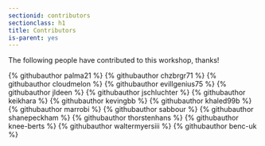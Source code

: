 ```yaml
---
sectionid: contributors
sectionclass: h1
title: Contributors
is-parent: yes
---
```


The following people have contributed to this workshop, thanks!

<div class="github-contributors">
{% githubauthor palma21 %}
{% githubauthor chzbrgr71 %}
{% githubauthor cloudmelon %}
{% githubauthor evillgenius75 %}
{% githubauthor jldeen %}
{% githubauthor jschluchter %}
{% githubauthor keikhara %}
{% githubauthor kevingbb %}
{% githubauthor khaled99b %}
{% githubauthor marrobi %}
{% githubauthor sabbour %}
{% githubauthor shanepeckham %}
{% githubauthor thorstenhans %}
{% githubauthor knee-berts %}
{% githubauthor waltermyersiii %}
{% githubauthor benc-uk %}
</div>
